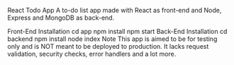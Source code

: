 React Todo App
A to-do list app made with React as front-end and Node, Express and MongoDB as back-end.

Front-End Installation
cd app
npm install
npm start
Back-End Installation
cd backend
npm install
node index
Note
This app is aimed to be for testing only and is NOT meant to be deployed to production. It lacks request validation, security checks, error handlers and a lot more.

